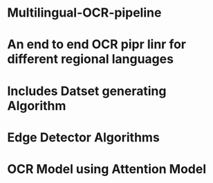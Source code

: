 # Multilingual-OCR-pipeline

# An end to end OCR pipr linr for different regional languages

# Includes Datset generating Algorithm
# Edge Detector Algorithms
# OCR Model using Attention Model

